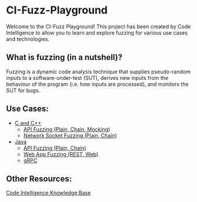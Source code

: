 # CI-Fuzz-Playground

Welcome to the CI-Fuzz Playground! This project has been created by Code Intelligence to allow you to learn and explore fuzzing for various use cases and technologies.

## What is fuzzing (in a nutshell)?

Fuzzing is a dynamic code analysis technique that supplies pseudo-random inputs to a software-under-test (SUT), derives new inputs from the behaviour of the program (i.e. how inputs are processed), and monitors the SUT for bugs.

## Use Cases:

* [C and C++](https://github.com/ci-fuzz/CI-Fuzz-Playground/tree/main/c_cpp)
  * [API Fuzzing (Plain, Chain, Mocking)](https://github.com/ci-fuzz/CI-Fuzz-Playground/tree/main/c_cpp/api_fuzzing)
  * [Network Socket Fuzzing (Plain, Chain)](https://github.com/ci-fuzz/CI-Fuzz-Playground/tree/main/c_cpp/network_socket/tcp_server)
  <!--- * [Grammar Fuzzing (JSON, XML, Custom)](https://github.com/ci-fuzz/CI-Fuzz-Playground/tree/main/c_cpp)
  * [Custom Sanitizer/Custom Vulnerabilities](https://github.com/ci-fuzz/CI-Fuzz-Playground/tree/main/c_cpp)
  * [Unit Test Runner?](https://github.com/ci-fuzz/CI-Fuzz-Playground/tree/main/c_cpp) -->
* [Java](https://github.com/ci-fuzz/CI-Fuzz-Playground/tree/main/java)
  * [API Fuzzing (Plain, Chain)](https://github.com/ci-fuzz/CI-Fuzz-Playground/tree/main/java/api_fuzzing)
  * [Web App Fuzzing (REST, Web)](https://github.com/ci-fuzz/CI-Fuzz-Playground/tree/main/java/webapp)
  * [gRPC](https://github.com/ci-fuzz/CI-Fuzz-Playground/tree/main/java/grpc)
  <!---* [Custom Sanitizer/Custom Vulnerabilities](https://github.com/ci-fuzz/CI-Fuzz-Playground/tree/main/java) -->

## Other Resources:
[Code Intelligence Knowledge Base](https://help.code-intelligence.com/)
